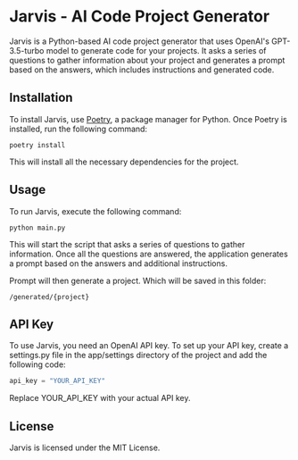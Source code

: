 # Jarvis - AI Code Project Generator

Jarvis is a Python-based AI code project generator that uses OpenAI's GPT-3.5-turbo model to generate code for your projects. It asks a series of questions to gather information about your project and generates a prompt based on the answers, which includes instructions and generated code.

## Installation

To install Jarvis, use [Poetry](https://python-poetry.org/), a package manager for Python. Once Poetry is installed, run the following command:

```
poetry install
```

This will install all the necessary dependencies for the project.

## Usage

To run Jarvis, execute the following command:

```
python main.py
```

This will start the script that asks a series of questions to gather information.
Once all the questions are answered, the application generates a prompt based on the answers and additional instructions.

Prompt will then generate a project. Which will be saved in this folder:

```
/generated/{project}
```

## API Key

To use Jarvis, you need an OpenAI API key. To set up your API key, create a settings.py file in the app/settings directory of the project and add the following code:

```settings.py
api_key = "YOUR_API_KEY"
```

Replace YOUR_API_KEY with your actual API key.

## License

Jarvis is licensed under the MIT License.
